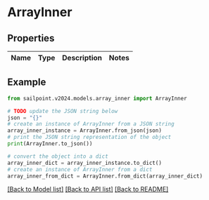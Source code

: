 # ArrayInner


## Properties

Name | Type | Description | Notes
------------ | ------------- | ------------- | -------------

## Example

```python
from sailpoint.v2024.models.array_inner import ArrayInner

# TODO update the JSON string below
json = "{}"
# create an instance of ArrayInner from a JSON string
array_inner_instance = ArrayInner.from_json(json)
# print the JSON string representation of the object
print(ArrayInner.to_json())

# convert the object into a dict
array_inner_dict = array_inner_instance.to_dict()
# create an instance of ArrayInner from a dict
array_inner_from_dict = ArrayInner.from_dict(array_inner_dict)
```
[[Back to Model list]](../README.md#documentation-for-models) [[Back to API list]](../README.md#documentation-for-api-endpoints) [[Back to README]](../README.md)


